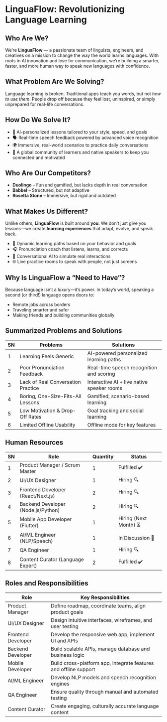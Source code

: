 
  <h1>LinguaFlow: Revolutionizing Language Learning</h1>

  <div class="section">
    <h2>Who Are We?</h2>
    <p>We’re <strong>LinguaFlow</strong> — a passionate team of linguists, engineers, and creatives on a mission to change the way the world learns languages. With roots in AI innovation and love for communication, we’re building a smarter, faster, and more human way to speak new languages with confidence.</p>
  </div>

  <div class="section">
    <h2>What Problem Are We Solving?</h2>
    <p>Language learning is broken. Traditional apps teach you words, but not <em>how to use them</em>. People drop off because they feel lost, uninspired, or simply unprepared for real-life conversations.</p>
  </div>

  <div class="section">
    <h2>How Do We Solve It?</h2>
    <ul>
      <li>🎯 AI-personalized lessons tailored to your style, speed, and goals</li>
      <li>🗣️ Real-time speech feedback powered by advanced voice recognition</li>
      <li>🌍 Immersive, real-world scenarios to practice daily conversations</li>
      <li>🤝 A global community of learners and native speakers to keep you connected and motivated</li>
    </ul>
  </div>

  <div class="section">
    <h2>Who Are Our Competitors?</h2>
    <ul>
      <li><strong>Duolingo</strong> – Fun and gamified, but lacks depth in real conversation</li>
      <li><strong>Babbel</strong> – Structured, but not adaptive</li>
      <li><strong>Rosetta Stone</strong> – Immersive, but rigid and outdated</li>
    </ul>
  </div>

  <div class="section">
    <h2>What Makes Us Different?</h2>
    <p>Unlike others, <strong>LinguaFlow</strong> is built around <strong>you</strong>. We don’t just give you lessons—we create <strong>learning experiences</strong> that adapt, evolve, and speak back.</p>
    <ul>
      <li>🧠 Dynamic learning paths based on your behavior and goals</li>
      <li>🎧 Pronunciation coach that listens, learns, and corrects</li>
      <li>💬 Conversational AI to simulate real interactions</li>
      <li>🌐 Live practice rooms to speak with people, not just screens</li>
    </ul>
  </div>

  <div class="section">
    <h2>Why Is LinguaFlow a “Need to Have”?</h2>
    <p>Because language isn’t a luxury—it’s power. In today’s world, speaking a second (or third!) language opens doors to:</p>
    <ul>
      <li>Remote jobs across borders</li>
      <li>Traveling smarter and safer</li>
      <li>Making friends and building communities globally</li>
    </ul>
  </div>

  <div class="section">
    <h2>Summarized Problems and Solutions</h2>
    <table>
      <thead>
        <tr><th>SN</th><th>Problems</th><th>Solutions</th></tr>
      </thead>
      <tbody>
        <tr><td>1</td><td>Learning Feels Generic</td><td>AI-powered personalized learning paths</td></tr>
        <tr><td>2</td><td>Poor Pronunciation Feedback</td><td>Real-time speech recognition and scoring</td></tr>
        <tr><td>3</td><td>Lack of Real Conversation Practice</td><td>Interactive AI + live native speaker rooms</td></tr>
        <tr><td>4</td><td>Boring, One-Size-Fits-All Lessons</td><td>Gamified, scenario-based learning</td></tr>
        <tr><td>5</td><td>Low Motivation & Drop-Off Rates</td><td>Goal tracking and social learning</td></tr>
        <tr><td>6</td><td>Limited Offline Usability</td><td>Offline mode for key features</td></tr>
      </tbody>
    </table>
  </div>

  <div class="section">
    <h2>Human Resources</h2>
    <table>
      <thead>
        <tr><th>SN</th><th>Role</th><th>Quantity</th><th>Status</th></tr>
      </thead>
      <tbody>
        <tr><td>1</td><td>Product Manager / Scrum Master</td><td>1</td><td>Fulfilled ✔️</td></tr>
        <tr><td>2</td><td>UI/UX Designer</td><td>1</td><td>Hiring 🔍</td></tr>
        <tr><td>3</td><td>Frontend Developer (React/Next.js)</td><td>2</td><td>Hiring 🔍</td></tr>
        <tr><td>4</td><td>Backend Developer (Node.js/Python)</td><td>2</td><td>Hiring 🔍</td></tr>
        <tr><td>5</td><td>Mobile App Developer (Flutter)</td><td>1</td><td>Hiring (Next Month) ⏳</td></tr>
        <tr><td>6</td><td>AI/ML Engineer (NLP/Speech)</td><td>1</td><td>In Discussion 🤝</td></tr>
        <tr><td>7</td><td>QA Engineer</td><td>1</td><td>Hiring 🔍</td></tr>
        <tr><td>8</td><td>Content Curator (Language Expert)</td><td>2</td><td>Fulfilled ✔️</td></tr>
      </tbody>
    </table>
  </div>

  <div class="section">
    <h2>Roles and Responsibilities</h2>
    <table>
      <thead>
        <tr><th>Role</th><th>Key Responsibilities</th></tr>
      </thead>
      <tbody>
        <tr><td>Product Manager</td><td>Define roadmap, coordinate teams, align product goals</td></tr>
        <tr><td>UI/UX Designer</td><td>Design intuitive interfaces, wireframes, and user testing</td></tr>
        <tr><td>Frontend Developer</td><td>Develop the responsive web app, implement UI and APIs</td></tr>
        <tr><td>Backend Developer</td><td>Build scalable APIs, manage database and business logic</td></tr>
        <tr><td>Mobile Developer</td><td>Build cross-platform app, integrate features and offline support</td></tr>
        <tr><td>AI/ML Engineer</td><td>Develop NLP models and speech recognition engines</td></tr>
        <tr><td>QA Engineer</td><td>Ensure quality through manual and automated testing</td></tr>
        <tr><td>Content Curator</td><td>Create engaging, culturally accurate language content</td></tr>
      </tbody>
    </table>


